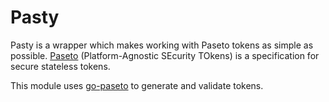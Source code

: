 # Pasty

Pasty is a wrapper which makes working with Paseto tokens as simple as possible. 
[Paseto](https://github.com/paragonie/paseto) (Platform-Agnostic SEcurity TOkens) is 
a specification for secure stateless tokens.

This module uses [go-paseto](https://github.com/aidantwoods/go-paseto) to generate and
validate tokens. 